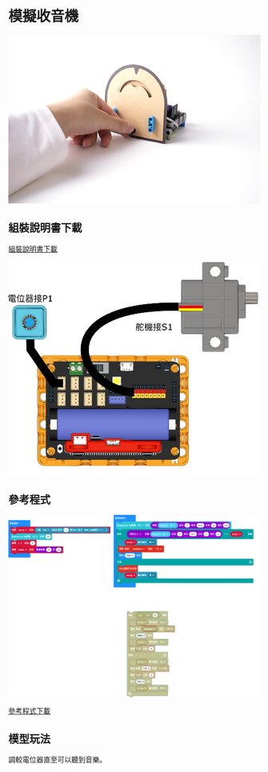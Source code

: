 # 模擬收音機

![](../images/broadcast.png)

## 組裝說明書下載

[組裝說明書下載](https://drive.google.com/drive/folders/1wg_edUZFrqyUONA0FJ6vFBkGArRsfnf4?usp=sharing)

![](../images/broadcast_wire.png)

## 參考程式

![](../images/broadcast_code.png)

[參考程式下載](https://makecode.microbit.org/_C53C2M5j70f5)

## 模型玩法

調較電位器直至可以聽到音樂。
